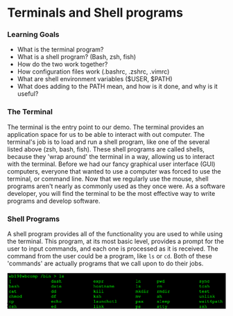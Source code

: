 # Terminals and Shell programs

### Learning Goals
- What is the terminal program?
- What is a shell program? (Bash, zsh, fish)
- How do the two work together?
- How configuration files work (.bashrc, .zshrc, .vimrc)
- What are shell environment variables ($USER, $PATH)
- What does adding to the PATH mean, and how is it done, and why is it useful?

### The Terminal

The terminal is the entry point to our demo. The terminal provides an application space for us to be able to
interact with out computer. The terminal's job is to load and run a shell program, like one of the several
listed above (zsh, bash, fish). These shell programs are called shells, because they 'wrap around' the terminal
in a way, allowing us to interact with the terminal. Before we had our fancy graphical user interface (GUI)
computers, everyone that wanted to use a computer was forced to use the terminal, or command line. Now that we
regularly use the mouse, shell programs aren't nearly as commonly used as they once were. As a software
developer, you will find the terminal to be the most effective way to write programs and develop software.

### Shell Programs

A shell program provides all of the functionality you are used to while using the terminal. This program,
at its most basic level, provides a prompt for the user to input commands, and each one is processed as it
is received. The command from the user could be a program, like `ls` or `cd`. Both of these 'commands' are 
actually programs that we call upon to do their jobs. 

![Screenshot](./assets/Screen-Shot-2022-10-25-at-12.45.05-PM.png)
